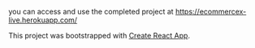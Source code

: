 you can access and use the completed project at https://ecommercex-live.herokuapp.com/


This project was bootstrapped with [Create React App](https://github.com/facebook/create-react-app).

